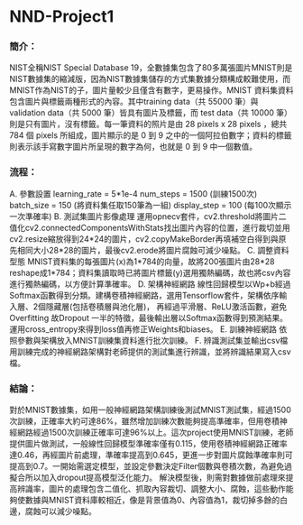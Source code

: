 # NND-Project1

### 簡介：
NIST全稱NIST Special Database 19，全數據集包含了80多萬張圖片MNIST則是NIST數據集的縮減版，因為NIST數據集儲存的方式集數據分類構成較難使用，而MNIST作為NIST的子，圖片量較少且僅含有數字，更易操作。MNIST 資料集資料包含圖片與標籤兩種形式的內容。其中training data（共 55000 筆）與 validation data（共 5000 筆）皆具有圖片及標籤，而 test data（共 10000 筆）則是只有圖片，沒有標籤。每一筆資料的照片是由 28 pixels x 28 pixels ，總共 784 個 pixels 所組成，圖片顯示的是 0 到 9 之中的一個阿拉伯數字；資料的標籤則表示該手寫數字圖片所呈現的數字為何，也就是 0 到 9 中一個數值。

### 流程：
A.	參數設置 
learning_rate = 5\*1e-4
num_steps = 1500 (訓練1500次)
batch_size = 150 (將資料集任取150筆為一組)
display_step = 100 (每100次顯示一次準確率)
B. 測試集圖片影像處理
運用opnecv套件，cv2.threshold將圖片二值化cv2.connectedComponentsWithStats找出圖片內容的位置，進行裁切並用cv2.resize縮放得到24\*24的圖片，cv2.copyMakeBorder再填補空白得到與原先相同大小28\*28的圖片，最後cv2.erode將圖片腐蝕可減少噪點。
C. 調整資料型態
MNIST資料集的每張圖片(x)為1\*784的向量，故將200張圖片由28\*28 reshape成1\*784；資料集讀取時已將圖片標籤(y)選用獨熱編碼，故也將csv內容進行獨熱編碼，以方便計算準確率。
D. 架構神經網路
線性回歸模型以Wp+b經過Softmax函數得到分類。建構卷積神經網路，選用Tensorflow套件，架構依序輸入層、2個隱藏層(包括卷積層與池化層)，
再經過平滑層、ReLU激活函數，避免Overfitting 故Dropout 一半的特徵，最後輸出層以Softmax函數得到預測結果。運用cross_entropy來得到loss值再修正Weights和biases。
E.	訓練神經網路
依照參數與架構放入MNIST訓練集資料進行批次訓練。
F.	辨識測試集並輸出csv檔
用訓練完成的神經網路架構對老師提供的測試集進行辨識，並將辨識結果寫入csv檔。

### 結論：
對於MNIST數據集，如用一般神經網路架構訓練後測試MNIST測試集，經過1500次訓練，正確率大約可達86%，雖然增加訓練次數能夠提高準確率，但用卷積神經網路經過1500次訓練正確率可達96%以上。這次project使用MNIST訓練，老師提供圖片做測試，一般線性回歸模型準確率僅有0.115，使用卷積神經網路正確率達0.46，再經圖片前處理，準確率提高到0.645，更進一步對圖片腐蝕準確率則可提高到0.7。一開始需選定模型，並設定參數決定Filter個數與卷積次數，為避免過擬合所以加入dropout提高模型泛化能力。
解決模型後，則需對數據做前處理來提高辨識率，圖片的處理包含二值化、抓取內容裁切、調整大小、腐蝕，這些動作能夠使數據與MNIST資料庫較相近，像是背景值為0、內容值為1，裁切掉多餘的白邊，腐蝕可以減少噪點。

